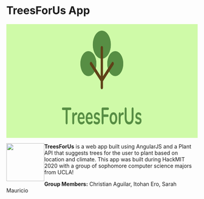 # TreesForUs App

<p align="center">
<img align="center" width="800" height="300" src="images/TreesForUs-banner.png">
</p>


<img align="left" width="100" height="100" src="https://i.pinimg.com/originals/ab/89/1f/ab891f2df4d35343a33d1f441a129254.jpg">


**TreesForUs** is a web app built using AngularJS and a Plant API that suggests trees for the user to plant based on location and climate. This app was built during HackMIT 2020 with a group of sophomore computer science majors from UCLA!

**Group Members:** Christian Aguilar, Itohan Ero, Sarah Mauricio

